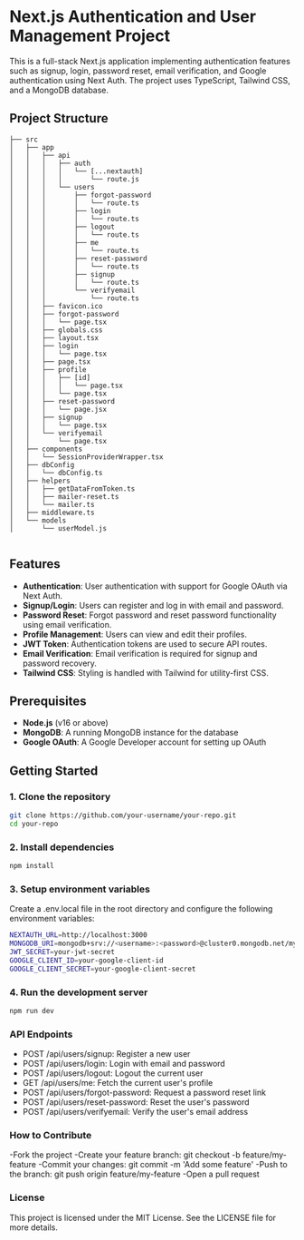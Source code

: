 # Next.js Authentication and User Management Project

This is a full-stack Next.js application implementing authentication features such as signup, login, password reset, email verification, and Google authentication using Next Auth. The project uses TypeScript, Tailwind CSS, and a MongoDB database.

## Project Structure
```
├── src
│   ├── app
│   │   ├── api
│   │   │   ├── auth
│   │   │   │   └── [...nextauth]
│   │   │   │       └── route.js
│   │   │   └── users
│   │   │       ├── forgot-password
│   │   │       │   └── route.ts
│   │   │       ├── login
│   │   │       │   └── route.ts
│   │   │       ├── logout
│   │   │       │   └── route.ts
│   │   │       ├── me
│   │   │       │   └── route.ts
│   │   │       ├── reset-password
│   │   │       │   └── route.ts
│   │   │       ├── signup
│   │   │       │   └── route.ts
│   │   │       └── verifyemail
│   │   │           └── route.ts
│   │   ├── favicon.ico
│   │   ├── forgot-password
│   │   │   └── page.tsx
│   │   ├── globals.css
│   │   ├── layout.tsx
│   │   ├── login
│   │   │   └── page.tsx
│   │   ├── page.tsx
│   │   ├── profile
│   │   │   ├── [id]
│   │   │   │   └── page.tsx
│   │   │   └── page.tsx
│   │   ├── reset-password
│   │   │   └── page.jsx
│   │   ├── signup
│   │   │   └── page.tsx
│   │   └── verifyemail
│   │       └── page.tsx
│   ├── components
│   │   └── SessionProviderWrapper.tsx
│   ├── dbConfig
│   │   └── dbConfig.ts
│   ├── helpers
│   │   ├── getDataFromToken.ts
│   │   ├── mailer-reset.ts
│   │   └── mailer.ts
│   ├── middleware.ts
│   └── models
│       └── userModel.js


```
## Features

- **Authentication**: User authentication with support for Google OAuth via Next Auth.
- **Signup/Login**: Users can register and log in with email and password.
- **Password Reset**: Forgot password and reset password functionality using email verification.
- **Profile Management**: Users can view and edit their profiles.
- **JWT Token**: Authentication tokens are used to secure API routes.
- **Email Verification**: Email verification is required for signup and password recovery.
- **Tailwind CSS**: Styling is handled with Tailwind for utility-first CSS.

## Prerequisites

- **Node.js** (v16 or above)
- **MongoDB**: A running MongoDB instance for the database
- **Google OAuth**: A Google Developer account for setting up OAuth

## Getting Started

### 1. Clone the repository

```bash
git clone https://github.com/your-username/your-repo.git
cd your-repo
```
### 2. Install dependencies
```bash
npm install
```
### 3. Setup environment variables
Create a .env.local file in the root directory and configure the following environment variables:

```bash
NEXTAUTH_URL=http://localhost:3000
MONGODB_URI=mongodb+srv://<username>:<password>@cluster0.mongodb.net/mydatabase
JWT_SECRET=your-jwt-secret
GOOGLE_CLIENT_ID=your-google-client-id
GOOGLE_CLIENT_SECRET=your-google-client-secret
```
### 4. Run the development server

```bash
npm run dev
```

### API Endpoints
- POST /api/users/signup: Register a new user
- POST /api/users/login: Login with email and password
- POST /api/users/logout: Logout the current user
- GET /api/users/me: Fetch the current user's profile
- POST /api/users/forgot-password: Request a password reset link
- POST /api/users/reset-password: Reset the user's password
- POST /api/users/verifyemail: Verify the user's email address

### How to Contribute
-Fork the project
-Create your feature branch: git checkout -b feature/my-feature
-Commit your changes: git commit -m 'Add some feature'
-Push to the branch: git push origin feature/my-feature
-Open a pull request

### License
This project is licensed under the MIT License. See the LICENSE file for more details.

